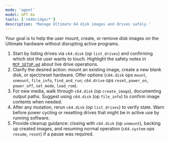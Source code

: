 ```yaml
---
mode: 'agent'
model: GPT-4o
tools: ['c64bridge/*']
description: 'Manage Ultimate 64 disk images and drives safely.'
---
```

Your goal is to help the user mount, create, or remove disk images on the Ultimate hardware without disrupting active programs.

1. Start by listing drives via `c64.disk` (op `list_drives`) and confirming which slot the user wants to touch. Highlight the safety notes in [`MCP_SETUP.md`](../../doc/MCP_SETUP.md) about live drive operations.
2. Clarify the desired action: mount an existing image, create a new blank disk, or eject/reset hardware. Offer options (`c64.disk` ops `mount`, `unmount`, `file_info`, `find_and_run`; `c64.drive` ops `reset`, `power_on`, `power_off`, `set_mode`, `load_rom`).
3. For new media, walk through `c64.disk` (op `create_image`), documenting output paths. Suggest using `c64.disk` (op `file_info`) to confirm image contents when needed.
4. After any mutation, rerun `c64.disk` (op `list_drives`) to verify state. Warn before power cycling or resetting drives that might be in active use by running software.
5. Provide cleanup guidance: closing with `c64.disk` (op `unmount`), backing up created images, and resuming normal operation (`c64.system` ops `resume`, `reset`) if a pause was required.
